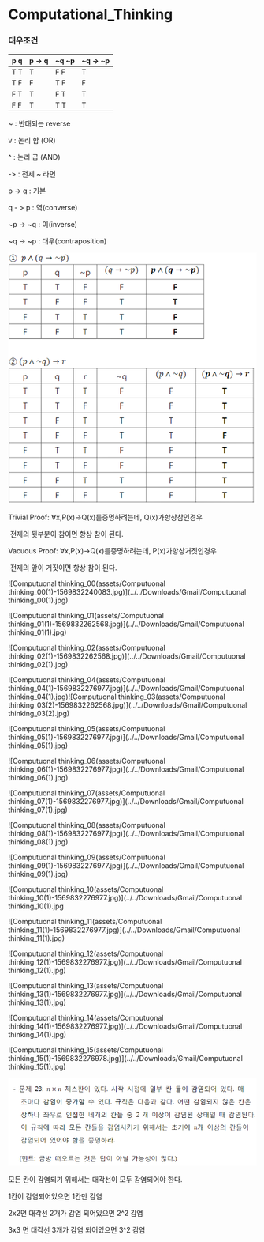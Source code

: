 # Computational_Thinking

### 대우조건

| p q  | p -> q | ~q  ~p | ~q -> ~p |
| ---- | ------ | ------ | -------- |
| T T  | T      | F F    | T        |
| T F  | F      | T F    | F        |
| F T  | T      | F T    | T        |
| F F  | T      | T T    | T        |



~ : 반대되는 reverse

v : 논리 합 (OR) 

^ : 논리 곱 (AND)

-> : 전제 ~ 라면



p -> q : 기본

q - > p : 역(converse)

~p -> ~q : 이(inverse)

~q -> ~p : 대우(contraposition)

![1569808361013](assets/1569808361013.png) 



Trivial Proof: ∀x,P(x)→Q(x)를증명하려는데, Q(x)가항상참인경우

​	전제의 뒷부분이 참이면 항상 참이 된다.

Vacuous Proof: ∀x,P(x)→Q(x)를증명하려는데, P(x)가항상거짓인경우

​	전제의 앞이 거짓이면 항상 참이 된다.



![Computuonal thinking_00(assets/Computuonal thinking_00(1)-1569832240083.jpg)](../../Downloads/Gmail/Computuonal thinking_00(1).jpg)

![Computuonal thinking_01(assets/Computuonal thinking_01(1)-1569832262568.jpg)](../../Downloads/Gmail/Computuonal thinking_01(1).jpg)

![Computuonal thinking_02(assets/Computuonal thinking_02(1)-1569832262568.jpg)](../../Downloads/Gmail/Computuonal thinking_02(1).jpg)

![Computuonal thinking_04(assets/Computuonal thinking_04(1)-1569832276977.jpg)](../../Downloads/Gmail/Computuonal thinking_04(1).jpg)![Computuonal thinking_03(assets/Computuonal thinking_03(2)-1569832262568.jpg)](../../Downloads/Gmail/Computuonal thinking_03(2).jpg)

![Computuonal thinking_05(assets/Computuonal thinking_05(1)-1569832276977.jpg)](../../Downloads/Gmail/Computuonal thinking_05(1).jpg)

![Computuonal thinking_06(assets/Computuonal thinking_06(1)-1569832276977.jpg)](../../Downloads/Gmail/Computuonal thinking_06(1).jpg)

![Computuonal thinking_07(assets/Computuonal thinking_07(1)-1569832276977.jpg)](../../Downloads/Gmail/Computuonal thinking_07(1).jpg)

![Computuonal thinking_08(assets/Computuonal thinking_08(1)-1569832276977.jpg)](../../Downloads/Gmail/Computuonal thinking_08(1).jpg)

![Computuonal thinking_09(assets/Computuonal thinking_09(1)-1569832276977.jpg)](../../Downloads/Gmail/Computuonal thinking_09(1).jpg)

![Computuonal thinking_10(assets/Computuonal thinking_10(1)-1569832276977.jpg)](../../Downloads/Gmail/Computuonal thinking_10(1).jpg

![Computuonal thinking_11(assets/Computuonal thinking_11(1)-1569832276977.jpg)](../../Downloads/Gmail/Computuonal thinking_11(1).jpg)

![Computuonal thinking_12(assets/Computuonal thinking_12(1)-1569832276977.jpg)](../../Downloads/Gmail/Computuonal thinking_12(1).jpg)

![Computuonal thinking_13(assets/Computuonal thinking_13(1)-1569832276977.jpg)](../../Downloads/Gmail/Computuonal thinking_13(1).jpg)

![Computuonal thinking_14(assets/Computuonal thinking_14(1)-1569832276977.jpg)](../../Downloads/Gmail/Computuonal thinking_14(1).jpg)

![Computuonal thinking_15(assets/Computuonal thinking_15(1)-1569832276978.jpg)](../../Downloads/Gmail/Computuonal thinking_15(1).jpg)

![1569832337831](assets/1569832337831.png)



모든 칸이 감염되기 위해서는 대각선이 모두 감염되어야 한다.

1칸이 감염되어있으면 1칸만 감염

2x2면 대각선 2개가 감염 되어있으면 2^2 감염

3x3 면 대각선 3개가 감염 되어있으면 3^2 감염

